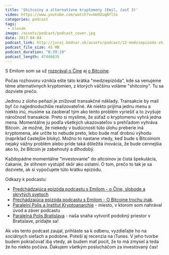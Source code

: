 ```yaml
---
title: 'Shitcoiny a alternatívne kryptomeny (Emil, časť 3)'
video: https://www.youtube.com/watch?v=Um9ZuqNflSs
categories: podcast
tags:
 - slovak
image: /assets/podcast/podcast_cover.jpg
date: 2017-04-04
podcast_link: http://juraj.bednar.sk/assets/podcast/12-medziepizoda-shitcoiny-su-alternativy-k-bitcoinu-vobec-kryptomeny.mp3
podcast_file_size: 45 MB
podcast_duration: "0:39:19"
podcast_length: 47446635
---
```


S Emilom som sa už [rozprával o Číne](https://juraj.bednar.sk/podcast/2017/02/25/emil-cast-1-cina-cestovanie-sloboda-skryte-svety/) aj [o Bitcoine](https://juraj.bednar.sk/podcast/2017/03/19/emil-cast-2-o-bitcoine-trochu-inak/).

Počas rozhovoru vznikla ešte táto krátka "medziepizóda", kde sa venujeme
téme alternatívnych kryptomien, z ktorých väčšinu voláme "shitcoiny".
Tu sa dozviete prečo.

<!--more-->

Jednou z úloho peňazí je znižovať transakčné náklady.
Transakcie by mali byť čo najjednoduchšie realizovateľné. Ak niekto
prijíma jednu menu a niekto inú, musíme sa zaoberať tým ako tento
problém vyriešiť a to zvyšuje náročnosť transakcie. Preto si myslíme,
že súťaž o kryptomenu vyhrá jedna mena. Momentálne ju podľa všetkých
ukazovateľov s prehľadom vyhráva Bitcoin. Je možné, že niekedy v
budúcnosti túto úlohu preberie iná kryptomena, ale určite to nebude
preto, lebo bude mať drobnú výhodu (napríklad častejšie bloky).
Možno to nastane vtedy, keď bude s Bitcoinom nejaký vážny problém alebo
príde taká dôležitá inovácia, že bude cennejšia ako to, že Bitcoin je
zabehnutý a dlhodobý.

Každopádne momentálne "investovanie" do altcoinov je čistá špekulácia,
čakanie, že stihnem vystúpiť skôr ako ostatní. O tom, prečo to tak
je sa dozviete, ak si vypočujete túto krátku epizódu.

Odkazy k podcastu:

 * [Predchádzajúca epizóda podcastu s Emilom - o Číne, slobode a skrytých svetoch](https://juraj.bednar.sk/podcast/2017/02/25/emil-cast-1-cina-cestovanie-sloboda-skryte-svety/)
 * [Prechádzajúca epizóda podcastu s Emilom - O Bitcoine trochu inak](https://juraj.bednar.sk/podcast/2017/03/19/emil-cast-2-o-bitcoine-trochu-inak/).
 * [Paralelní Polis a Institut Kryptoanarchie](https://www.paralelnipolis.cz/) - miesto, v ktorom som nahrával úvod a záver podcastu
 * [Paralelná Polis Bratislava](http://www.paralelnapolis.sk/) - naša
 snaha vytvoriť podobný priestor v Bratislave, pridajte sa!

Ak vás tento podcast zaujal, prihláste sa k odberu, vyzdieľajte ho na sociálnych sieťach a podobne. Poteší aj recenzia na iTunes. V jeho tvorbe budem pokračovať iba vtedy, ak budem mať pocit, že to má zmysel a teda že ho niekto počúva. Ďakujem všetkým poslucháčom za investovaný čas!


